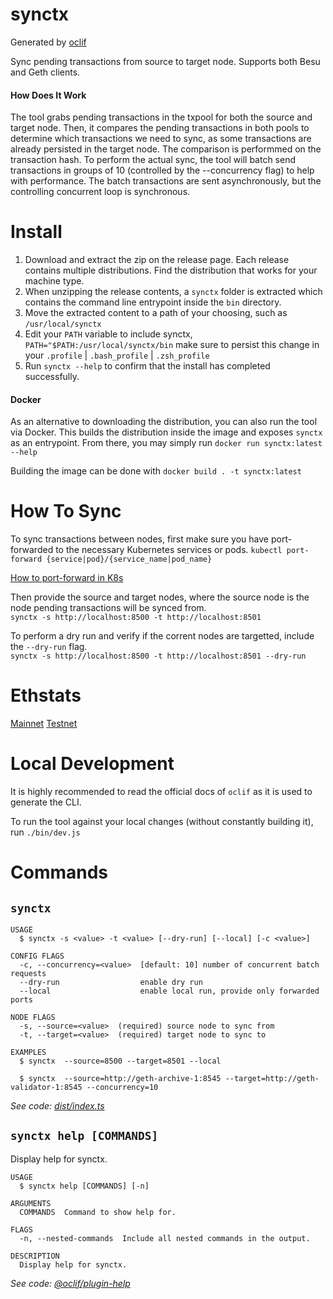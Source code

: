 synctx 
=================
Generated by [oclif](https://oclif.io)

Sync pending transactions from source to target node. Supports both Besu and Geth clients.

#### How Does It Work
The tool grabs pending transactions in the txpool for both the source and target node. Then, it compares the pending transactions in both pools to determine which transactions we need to sync, as some transactions are already persisted in the target node. The comparison is performmed on the transaction hash. To perform the actual sync, the tool will batch send transactions in groups of 10 (controlled by the --concurrency flag) to help with performance. The batch transactions are sent asynchronously, but the controlling concurrent loop is synchronous. 

# Install 
1. Download and extract the zip on the release page. Each release contains multiple distributions. Find the distribution that works for your machine type.  
2. When unzipping the release contents, a `synctx` folder is extracted which contains the command line entrypoint inside the `bin` directory.
3. Move the extracted content to a path of your choosing, such as `/usr/local/synctx`
4. Edit your `PATH` variable to include synctx, `PATH="$PATH:/usr/local/synctx/bin` make sure to persist this change in your `.profile` | `.bash_profile` | `.zsh_profile` 
5. Run `synctx --help` to confirm that the install has completed successfully.

#### Docker 
As an alternative to downloading the distribution, you can also run the tool via Docker. This builds the distribution inside the image and exposes `synctx` as an entrypoint. From there, you may simply run `docker run synctx:latest --help` 

Building the image can be done with `docker build . -t synctx:latest` 

# How To Sync
To sync transactions between nodes, first make sure you have port-forwarded to the necessary Kubernetes services or pods. 
`kubectl port-forward {service|pod}/{service_name|pod_name}`  

[How to port-forward in K8s](https://kubernetes.io/docs/tasks/access-application-cluster/port-forward-access-application-cluster/) 

Then provide the source and target nodes, where the source node is the node pending transactions will be synced from.  
`synctx -s http://localhost:8500 -t http://localhost:8501` 

To perform a dry run and verify if the corrent nodes are targetted, include the `--dry-run` flag.  
`synctx -s http://localhost:8500 -t http://localhost:8501 --dry-run` 

# Ethstats
[Mainnet](https://ethstats.linea.build/) 
[Testnet](https://ethstats.sepolia.linea.build/)  

# Local Development 
It is highly recommended to read the official docs of `oclif` as it is used to generate the CLI. 

To run the tool against your local changes (without constantly building it), run `./bin/dev.js`  

# Commands
## `synctx`

```
USAGE
  $ synctx -s <value> -t <value> [--dry-run] [--local] [-c <value>]

CONFIG FLAGS
  -c, --concurrency=<value>  [default: 10] number of concurrent batch requests
  --dry-run                  enable dry run
  --local                    enable local run, provide only forwarded ports

NODE FLAGS
  -s, --source=<value>  (required) source node to sync from
  -t, --target=<value>  (required) target node to sync to

EXAMPLES
  $ synctx  --source=8500 --target=8501 --local

  $ synctx  --source=http://geth-archive-1:8545 --target=http://geth-validator-1:8545 --concurrency=10
```

_See code: [dist/index.ts](https://github.com/scripts/synctx/blob/v0.0.0/dist/index.ts)_

## `synctx help [COMMANDS]`

Display help for synctx.

```
USAGE
  $ synctx help [COMMANDS] [-n]

ARGUMENTS
  COMMANDS  Command to show help for.

FLAGS
  -n, --nested-commands  Include all nested commands in the output.

DESCRIPTION
  Display help for synctx.
```

_See code: [@oclif/plugin-help](https://github.com/oclif/plugin-help/blob/v5.2.20/src/commands/help.ts)_

<!-- commandsstop -->
